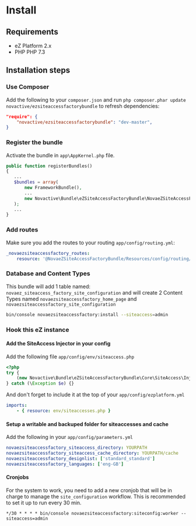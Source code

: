 # Install

## Requirements

* eZ Platform 2.x
* PHP PHP 7.3

## Installation steps

### Use Composer

Add the following to your `composer.json` and run `php composer.phar update novactive/ezsiteaccessfactorybundle` to refresh dependencies:

```json
"require": {
    "novactive/ezsiteaccessfactorybundle": "dev-master",
}
```

### Register the bundle

Activate the bundle in `app\AppKernel.php` file.

```php
public function registerBundles()
{
   ...
   $bundles = array(
       new FrameworkBundle(),
       ...
       new Novactive\Bundle\eZSiteAccessFactoryBundle\NovaeZSiteAccessFactoryBundle(),
   );
   ...
}
```

### Add routes

Make sure you add the routes to your routing `app/config/routing.yml`:

```yaml
_novaezsiteaccessfactory_routes:
    resource: '@NovaeZSiteAccessFactoryBundle/Resources/config/routing/main.yaml'
```

### Database and Content Types

This bundle will add 1 table named: `novaez_siteaccess_factory_site_configuration` and will create 2 Content Types named
`novaezsiteaccessfactory_home_page` and `novaezsiteaccessfactory_site_configuration`

```bash
bin/console novaezsiteaccessfactory:install --siteaccess=admin
```

### Hook this eZ instance

#### Add the SiteAccess Injector in your config

Add the following file `app/config/env/siteaccess.php`

```php
<?php
try {
    (new Novactive\Bundle\eZSiteAccessFactoryBundle\Core\SiteAccess\Injector($container))();
} catch (\Exception $e) {}
```

And don't forget to include it at the top of your `app/config/ezplatform.yml`

```yaml
imports:
    - { resource: env/siteaccesses.php }
```

#### Setup a writable and backuped folder for siteaccesses and cache

Add the following in your ``app/config/parameters.yml``

```yaml
novaezsiteaccessfactory_siteaccess_directory: YOURPATH
novaezsiteaccessfactory_siteaccess_cache_directory: YOURPATH/cache
novaezsiteaccessfactory_designlist: ['standard_standard']
novaezsiteaccessfactory_languages: ['eng-GB']
```

#### Cronjobs

For the system to work, you need to add a new cronjob that will be in charge to manage the `site_configuration` workflow.
This is recommended to set it up to run every 30 min. 

```cron
*/30 * * * * bin/console novaezsiteaccessfactory:siteconfig:worker --siteaccess=admin
```
